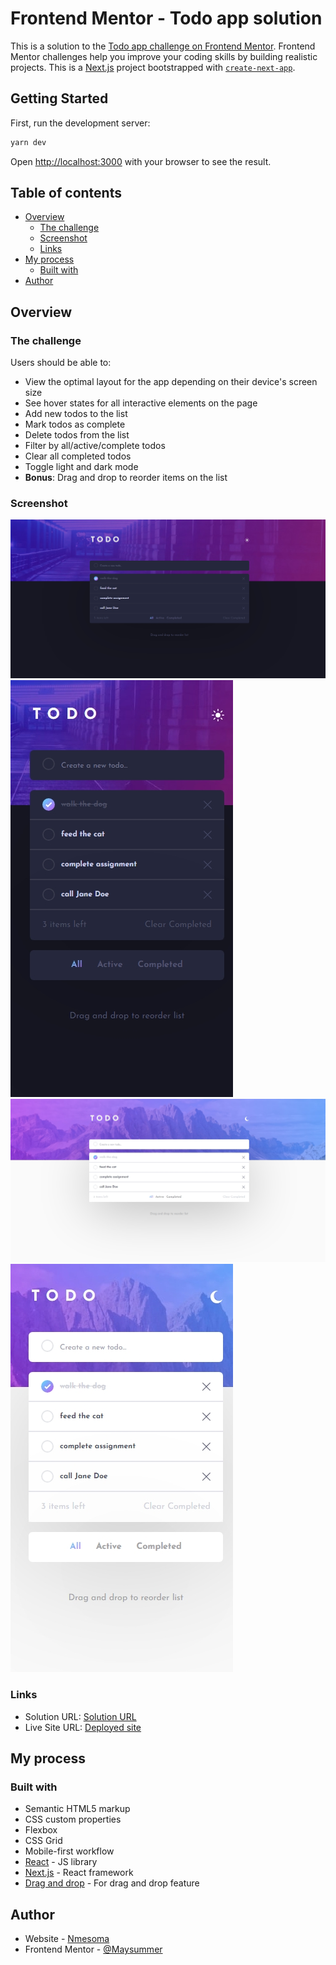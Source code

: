 # Frontend Mentor - Todo app solution

This is a solution to the [Todo app challenge on Frontend Mentor](https://www.frontendmentor.io/challenges/todo-app-Su1_KokOW). Frontend Mentor challenges help you improve your coding skills by building realistic projects.
This is a [Next.js](https://nextjs.org/) project bootstrapped with [`create-next-app`](https://github.com/vercel/next.js/tree/canary/packages/create-next-app).

## Getting Started

First, run the development server:

```bash
yarn dev
```

Open [http://localhost:3000](http://localhost:3000) with your browser to see the result.

## Table of contents

- [Overview](#overview)
  - [The challenge](#the-challenge)
  - [Screenshot](#screenshot)
  - [Links](#links)
- [My process](#my-process)
  - [Built with](#built-with)
- [Author](#author)

## Overview

### The challenge

Users should be able to:

- View the optimal layout for the app depending on their device's screen size
- See hover states for all interactive elements on the page
- Add new todos to the list
- Mark todos as complete
- Delete todos from the list
- Filter by all/active/complete todos
- Clear all completed todos
- Toggle light and dark mode
- **Bonus**: Drag and drop to reorder items on the list

### Screenshot

![](/public/assets/images/darklarge.jpeg)
![](/public/assets/images/darksmall.jpeg)
![](/public/assets/images/lightlarge.jpeg)
![](/public/assets/images/lightsmall.jpeg)

### Links

- Solution URL: [Solution URL](https://github.com/Maysummer/TodoApp)
- Live Site URL: [Deployed site](https://todo-app-nine-beta-98.vercel.app/)

## My process

### Built with

- Semantic HTML5 markup
- CSS custom properties
- Flexbox
- CSS Grid
- Mobile-first workflow
- [React](https://reactjs.org/) - JS library
- [Next.js](https://nextjs.org/) - React framework
- [Drag and drop](https://dnd.hellopangea.com/) - For drag and drop feature

## Author

- Website - [Nmesoma](https://portfolio1-one-lac.vercel.app/)
- Frontend Mentor - [@Maysummer](https://www.frontendmentor.io/profile/Maysummer)
